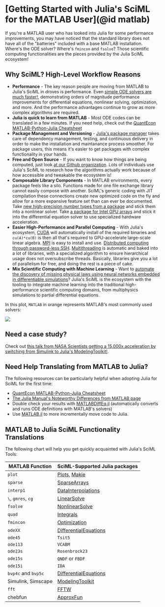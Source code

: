 # [Getting Started with  Julia's SciML for the MATLAB User](@id matlab)

If you're a MATLAB user who has looked into Julia for some performance improvements, you
may have noticed that the standard library does not have all of the "batteries" included
with a base MATLAB installation. Where's the ODE solver? Where's `fmincon` and `fsolve`?
Those scientific computing functionalities are the pieces provided by the Julia SciML
ecosystem!

## Why SciML? High-Level Workflow Reasons

* **Performance** - The key reason people are moving from MATLAB to Julia's SciML in droves
  is performance. Even [simple ODE solvers are much faster!](https://benchmarks.sciml.ai/stable/MultiLanguage/ode_wrapper_packages/),
  demonstrating orders of magnitude performance improvements for differential equations,
  nonlinear solving, optimization, and more. And the performance advantages continue to
  grow as more complex algorithms are required.
* **Julia is quick to learn from MATLAB** - Most ODE codes can be translated in a few
  minutes. If you need help, check out the
  [QuantEcon MATLAB-Python-Julia Cheatsheet](https://cheatsheets.quantecon.org/)
* **Package Management and Versioning** - [Julia's package manager](https://github.com/JuliaLang/Pkg.jl)
  takes care of dependency management, testing, and continuous delivery in order to make
  the installation and maintanance process smoother. For package users, this means it's
  easier to get packages with complex functionality in your hands.
* **Free and Open Source** - If you want to know how things are being computed, just look
  [at our Github organization](https://github.com/SciML). Lots of individuals use Julia's
  SciML to research how the algorithms actually work because of how accessible and tweakable
  the ecosystem is!
* **Composable Library Components** - In MATLAB environments, every package feels like
  a silo. Functions made for one file exchange library cannot easily compose with another.
  SciML's generic coding with JIT compilation these connections create new optimized code on
  the fly and allow for a more expansive feature set than can ever be documented. Take
  [new high-precision number types from a package](https://github.com/JuliaArbTypes/ArbFloats.jl)
  and stick them into a nonlinear solver. Take
  [a package for Intel GPU arrays](https://github.com/JuliaGPU/oneAPI.jl) and stick it into
  the differential equation solver to use specialized hardware acceleration.
* **Easier High-Performance and Parallel Computing** - With Julia's ecosystem,
  [CUDA](https://github.com/JuliaGPU/CUDA.jl) will automatically install of the required
  binaries and `cu(A)*cu(B)` is then all that's required to GPU-accelerate large-scale
  linear algebra. [MPI](https://github.com/JuliaParallel/MPI.jl) is easy to install and
  use. [Distributed computing through password-less SSH](https://docs.julialang.org/en/v1/manual/distributed-computing/). [Multithreading](https://docs.julialang.org/en/v1/manual/multi-threading/)
  is automatic and baked into a lot of libraries, with a specialized algorithm to ensure
  hierarchical usage does not oversubscribe threads. Basically, libraries give you a lot
  of parallelism for free, and doing the rest is a piece of cake.
* **Mix Scientific Computing with Machine Learning** - Want to [automate the discovery
  of missing physical laws using neural networks embedded in differentiable simulations](https://arxiv.org/abs/2001.04385)? Julia's SciML is the ecosystem with the tooling to integrate machine
  learning into the traditional high-performance scientific computing domains, from
  multiphysics simulations to partial differential equations.

In this plot, `MATLAB` in orange represents MATLAB's most commonly used solvers:

![](https://user-images.githubusercontent.com/1814174/195836404-ea69730e-69a4-4bf0-8d12-f57d5b8fce21.PNG)

## Need a case study?

Check out [this talk from NASA Scientists getting a 15,000x acceleration by switching from
Simulink to Julia's ModelingToolkit!](https://www.youtube.com/watch?v=tQpqsmwlfY0).

## Need Help Translating from MATLAB to Julia?

The following resources can be particularly helpful when adopting Julia for SciML for the
first time:

* [QuantEcon MATLAB-Python-Julia Cheatsheet](https://cheatsheets.quantecon.org/)
* [The Julia Manual's Noteworthy Differences from MATLAB page](https://docs.julialang.org/en/v1/manual/noteworthy-differences/#Noteworthy-differences-from-MATLAB)
* Double check your results with [MATLABDiffEq.jl](https://github.com/SciML/MATLABDiffEq.jl)
  (automatically converts and runs ODE definitions with MATLAB's solvers)
* Use [MATLAB.jl](https://github.com/JuliaInterop/MATLAB.jl) to more incrementally move
  code to Julia.

## MATLAB to Julia SciML Functionality Translations

The following chart will help you get quickly acquainted with Julia's SciML Tools:

|MATLAB Function|SciML-Supported Julia packages|
| --- | --- |
|`plot`|[Plots](https://docs.juliaplots.org/stable/), [Makie](https://docs.makie.org/stable/)|
|`sparse`|[SparseArrays](https://docs.julialang.org/en/v1/stdlib/SparseArrays/#Sparse-Arrays)|
|`interp1`|[DataInterpolations](https://github.com/PumasAI/DataInterpolations.jl)|
|`\`, `gmres`, `cg`|[LinearSolve](http://linearsolve.sciml.ai/dev/)|
|`fsolve`|[NonlinearSolve](https://nonlinearsolve.sciml.ai/)|
|`quad`|[Integrals](https://integrals.sciml.ai/)|
|`fmincon`|[Optimization](https://optimization.sciml.ai/)|
|`odeXX`|[DifferentialEquations](https://diffeq.sciml.ai/latest/)|
|`ode45`|`Tsit5`|
|`ode113`|`VCABM`|
|`ode23s`|`Rosenbrock23`|
|`ode15s`|`QNDF` or `FBDF`|
|`ode15i`|`IDA`|
|`bvp4c` and `bvp5c`|[DifferentialEquations](https://diffeq.sciml.ai/latest/)|
|Simulink, Simscape|[ModelingToolkit](https://mtk.sciml.ai/dev/)|
|`fft`|[FFTW](https://github.com/JuliaMath/FFTW.jl)|
|chebfun|[ApproxFun](https://juliaapproximation.github.io/ApproxFun.jl/stable/)|

